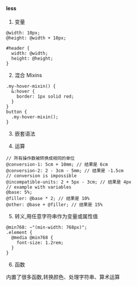 #### less

1. 变量

```
@width: 10px;
@height: @width + 10px;

#header {
  width: @width;
  height: @height;
}
```

2. 混合 Mixins

```
.my-hover-mixin() {
  &:hover {
    border: 1px solid red;
  }
}
button {
  .my-hover-mixin();
}

```

3. 嵌套语法

4. 运算

```
// 所有操作数被转换成相同的单位
@conversion-1: 5cm + 10mm; // 结果是 6cm
@conversion-2: 2 - 3cm - 5mm; // 结果是 -1.5cm
// conversion is impossible
@incompatible-units: 2 + 5px - 3cm; // 结果是 4px
// example with variables
@base: 5%;
@filler: @base * 2; // 结果是 10%
@other: @base + @filler; // 结果是 15%
```

5. 转义,用任意字符串作为变量或属性值

```
@min768: ~"(min-width: 768px)";
.element {
  @media @min768 {
    font-size: 1.2rem;
  }
}
```

6. 函数

内置了很多函数,转换颜色、处理字符串、算术运算
